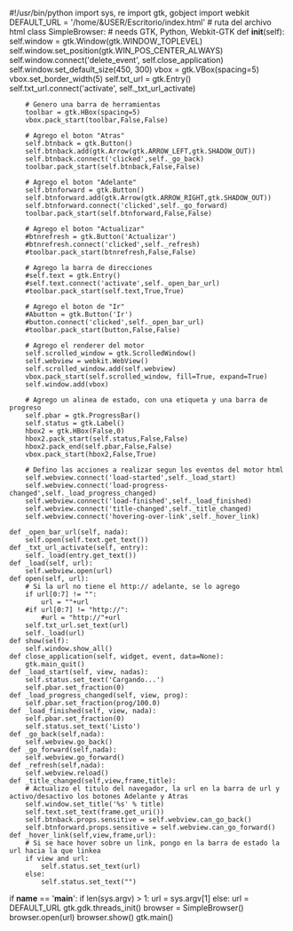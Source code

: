 #!/usr/bin/python
import sys, re
import gtk, gobject
import webkit
DEFAULT_URL = '/home/&USER/Escritorio/index.html' # ruta del archivo html
class SimpleBrowser: # needs GTK, Python, Webkit-GTK
	def __init__(self):
		self.window = gtk.Window(gtk.WINDOW_TOPLEVEL)
		self.window.set_position(gtk.WIN_POS_CENTER_ALWAYS)
		self.window.connect('delete_event', self.close_application)
		self.window.set_default_size(450, 300)
		vbox = gtk.VBox(spacing=5)
		vbox.set_border_width(5)
		self.txt_url = gtk.Entry()
		self.txt_url.connect('activate', self._txt_url_activate)

		# Genero una barra de herramientas
		toolbar = gtk.HBox(spacing=5)
		vbox.pack_start(toolbar,False,False)

		# Agrego el boton "Atras"
		self.btnback = gtk.Button()
		self.btnback.add(gtk.Arrow(gtk.ARROW_LEFT,gtk.SHADOW_OUT))
		self.btnback.connect('clicked',self._go_back)
		toolbar.pack_start(self.btnback,False,False)

		# Agrego el boton "Adelante"
		self.btnforward = gtk.Button()
		self.btnforward.add(gtk.Arrow(gtk.ARROW_RIGHT,gtk.SHADOW_OUT))
		self.btnforward.connect('clicked',self._go_forward)
		toolbar.pack_start(self.btnforward,False,False)

		# Agrego el boton "Actualizar"
		#btnrefresh = gtk.Button('Actualizar')
		#btnrefresh.connect('clicked',self._refresh)
		#toolbar.pack_start(btnrefresh,False,False)

		# Agrego la barra de direcciones
		#self.text = gtk.Entry()
		#self.text.connect('activate',self._open_bar_url)
		#toolbar.pack_start(self.text,True,True)

		# Agrego el boton de "Ir"
		#Abutton = gtk.Button('Ir')
		#button.connect('clicked',self._open_bar_url)
		#toolbar.pack_start(button,False,False)

		# Agrego el renderer del motor
		self.scrolled_window = gtk.ScrolledWindow()
		self.webview = webkit.WebView()
		self.scrolled_window.add(self.webview)
		vbox.pack_start(self.scrolled_window, fill=True, expand=True)
		self.window.add(vbox)

		# Agrego un alinea de estado, con una etiqueta y una barra de progreso
		self.pbar = gtk.ProgressBar()
		self.status = gtk.Label()
		hbox2 = gtk.HBox(False,0)
		hbox2.pack_start(self.status,False,False)
		hbox2.pack_end(self.pbar,False,False)
		vbox.pack_start(hbox2,False,True)

		# Defino las acciones a realizar segun los eventos del motor html
		self.webview.connect('load-started',self._load_start)
		self.webview.connect('load-progress-changed',self._load_progress_changed)
		self.webview.connect('load-finished',self._load_finished)
		self.webview.connect('title-changed',self._title_changed)
		self.webview.connect('hovering-over-link',self._hover_link)

	def _open_bar_url(self, nada):
		self.open(self.text.get_text())
	def _txt_url_activate(self, entry):
		self._load(entry.get_text())
	def _load(self, url):
		self.webview.open(url)
	def open(self, url):
		# Si la url no tiene el http:// adelante, se lo agrego
		if url[0:7] != "":
			url = ""+url
		#if url[0:7] != "http://":
			#url = "http://"+url
		self.txt_url.set_text(url)
		self._load(url)
	def show(self):
		self.window.show_all()
	def close_application(self, widget, event, data=None):
		gtk.main_quit()
	def _load_start(self, view, nadas):
		self.status.set_text('Cargando...')
		self.pbar.set_fraction(0)
	def _load_progress_changed(self, view, prog):
		self.pbar.set_fraction(prog/100.0)
	def _load_finished(self, view, nada):
		self.pbar.set_fraction(0)
		self.status.set_text('Listo')
	def _go_back(self,nada):
		self.webview.go_back()
	def _go_forward(self,nada):
		self.webview.go_forward()
	def _refresh(self,nada):
		self.webview.reload()
	def _title_changed(self,view,frame,title):
		# Actualizo el titulo del navegador, la url en la barra de url y activo/desactivo los botones Adelante y Atras
		self.window.set_title('%s' % title)
		self.text.set_text(frame.get_uri())
		self.btnback.props.sensitive = self.webview.can_go_back()
		self.btnforward.props.sensitive = self.webview.can_go_forward()
	def _hover_link(self,view,frame,url):
		# Si se hace hover sobre un link, pongo en la barra de estado la url hacia la que linkea
		if view and url:
			self.status.set_text(url)
		else:
			self.status.set_text("")

if __name__ == '__main__':
	if len(sys.argv) > 1:
		url = sys.argv[1]
	else:
		url = DEFAULT_URL
gtk.gdk.threads_init()
browser = SimpleBrowser()
browser.open(url)
browser.show()
gtk.main()
